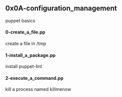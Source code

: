 ## 0x0A-configuration_management
puppet basics
#### 0-create_a_file.pp
create a file in /tmp
#### 1-install_a_package.pp
install puppet-lint
#### 2-execute_a_command.pp
kill a process named killmenow
